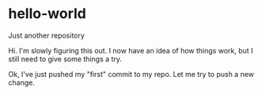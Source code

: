 # hello-world
Just another repository

Hi. I'm slowly figuring this out. I now have an idea of how things work, but I still need to give some things a try. 

Ok, I've just pushed my "first" commit to my repo. Let me try to push a new change.
